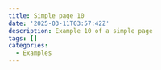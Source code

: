 ```yaml
---
title: Simple page 10
date: '2025-03-11T03:57:42Z'
description: Example 10 of a simple page
tags: []
categories:
  - Examples
---
```

